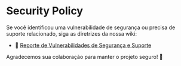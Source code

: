 # Security Policy
Se você identificou uma vulnerabilidade de segurança ou precisa de suporte relacionado, siga as diretrizes da nossa wiki:  

- 🔗 [Reporte de Vulnerabilidades de Segurança e Suporte](https://github.com/nytheria-team/nytheria/wiki/Reporte-de-Vulnerabilidades-de-Seguran%C3%A7a-e-Suporte)  

Agradecemos sua colaboração para manter o projeto seguro! 🚀  
